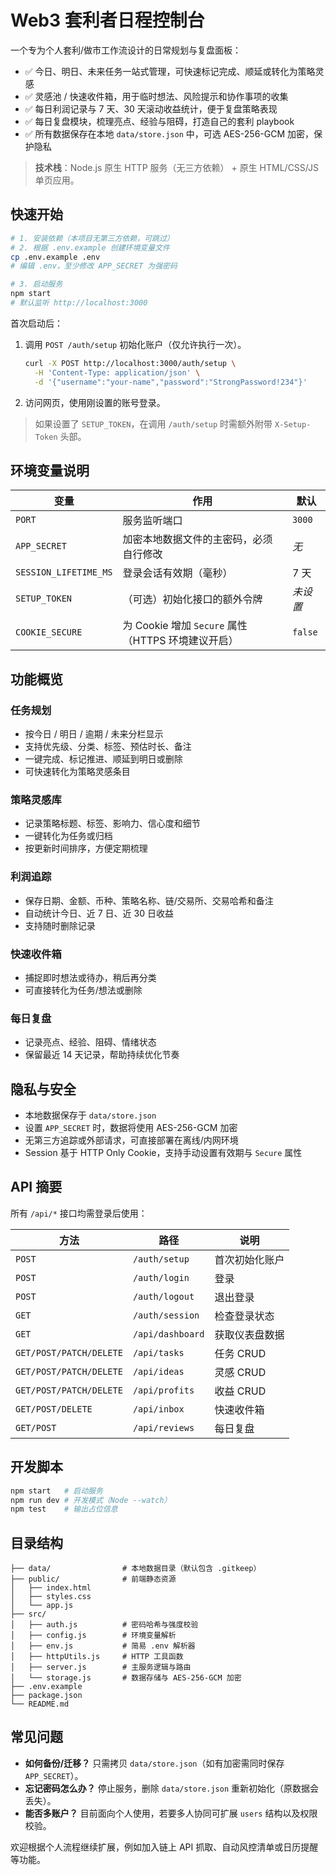 # Web3 套利者日程控制台

一个专为个人套利/做市工作流设计的日常规划与复盘面板：

- ✅ 今日、明日、未来任务一站式管理，可快速标记完成、顺延或转化为策略灵感
- ✅ 灵感池 / 快速收件箱，用于临时想法、风险提示和协作事项的收集
- ✅ 每日利润记录与 7 天、30 天滚动收益统计，便于复盘策略表现
- ✅ 每日复盘模块，梳理亮点、经验与阻碍，打造自己的套利 playbook
- ✅ 所有数据保存在本地 `data/store.json` 中，可选 AES-256-GCM 加密，保护隐私

> **技术栈**：Node.js 原生 HTTP 服务（无三方依赖） + 原生 HTML/CSS/JS 单页应用。

## 快速开始

```bash
# 1. 安装依赖（本项目无第三方依赖，可跳过）
# 2. 根据 .env.example 创建环境变量文件
cp .env.example .env
# 编辑 .env，至少修改 APP_SECRET 为强密码

# 3. 启动服务
npm start
# 默认监听 http://localhost:3000
```

首次启动后：

1. 调用 `POST /auth/setup` 初始化账户（仅允许执行一次）。
   ```bash
   curl -X POST http://localhost:3000/auth/setup \
     -H 'Content-Type: application/json' \
     -d '{"username":"your-name","password":"StrongPassword!234"}'
   ```
2. 访问网页，使用刚设置的账号登录。

> 如果设置了 `SETUP_TOKEN`，在调用 `/auth/setup` 时需额外附带 `X-Setup-Token` 头部。

## 环境变量说明

| 变量 | 作用 | 默认 |
| --- | --- | --- |
| `PORT` | 服务监听端口 | `3000` |
| `APP_SECRET` | 加密本地数据文件的主密码，必须自行修改 | *无* |
| `SESSION_LIFETIME_MS` | 登录会话有效期（毫秒） | 7 天 |
| `SETUP_TOKEN` | （可选）初始化接口的额外令牌 | *未设置* |
| `COOKIE_SECURE` | 为 Cookie 增加 `Secure` 属性（HTTPS 环境建议开启） | `false` |

## 功能概览

### 任务规划
- 按今日 / 明日 / 逾期 / 未来分栏显示
- 支持优先级、分类、标签、预估时长、备注
- 一键完成、标记推进、顺延到明日或删除
- 可快速转化为策略灵感条目

### 策略灵感库
- 记录策略标题、标签、影响力、信心度和细节
- 一键转化为任务或归档
- 按更新时间排序，方便定期梳理

### 利润追踪
- 保存日期、金额、币种、策略名称、链/交易所、交易哈希和备注
- 自动统计今日、近 7 日、近 30 日收益
- 支持随时删除记录

### 快速收件箱
- 捕捉即时想法或待办，稍后再分类
- 可直接转化为任务/想法或删除

### 每日复盘
- 记录亮点、经验、阻碍、情绪状态
- 保留最近 14 天记录，帮助持续优化节奏

## 隐私与安全

- 本地数据保存于 `data/store.json`
- 设置 `APP_SECRET` 时，数据将使用 AES-256-GCM 加密
- 无第三方追踪或外部请求，可直接部署在离线/内网环境
- Session 基于 HTTP Only Cookie，支持手动设置有效期与 `Secure` 属性

## API 摘要

所有 `/api/*` 接口均需登录后使用：

| 方法 | 路径 | 说明 |
| --- | --- | --- |
| `POST` | `/auth/setup` | 首次初始化账户 |
| `POST` | `/auth/login` | 登录 |
| `POST` | `/auth/logout` | 退出登录 |
| `GET` | `/auth/session` | 检查登录状态 |
| `GET` | `/api/dashboard` | 获取仪表盘数据 |
| `GET/POST/PATCH/DELETE` | `/api/tasks` | 任务 CRUD |
| `GET/POST/PATCH/DELETE` | `/api/ideas` | 灵感 CRUD |
| `GET/POST/PATCH/DELETE` | `/api/profits` | 收益 CRUD |
| `GET/POST/DELETE` | `/api/inbox` | 快速收件箱 |
| `GET/POST` | `/api/reviews` | 每日复盘 |

## 开发脚本

```bash
npm start   # 启动服务
npm run dev # 开发模式（Node --watch）
npm test    # 输出占位信息
```

## 目录结构

```
├── data/                # 本地数据目录（默认包含 .gitkeep）
├── public/              # 前端静态资源
│   ├── index.html
│   ├── styles.css
│   └── app.js
├── src/
│   ├── auth.js          # 密码哈希与强度校验
│   ├── config.js        # 环境变量解析
│   ├── env.js           # 简易 .env 解析器
│   ├── httpUtils.js     # HTTP 工具函数
│   ├── server.js        # 主服务逻辑与路由
│   └── storage.js       # 数据存储与 AES-256-GCM 加密
├── .env.example
├── package.json
└── README.md
```

## 常见问题

- **如何备份/迁移？** 只需拷贝 `data/store.json`（如有加密需同时保存 `APP_SECRET`）。
- **忘记密码怎么办？** 停止服务，删除 `data/store.json` 重新初始化（原数据会丢失）。
- **能否多账户？** 目前面向个人使用，若要多人协同可扩展 `users` 结构以及权限校验。

欢迎根据个人流程继续扩展，例如加入链上 API 抓取、自动风控清单或日历提醒等功能。
